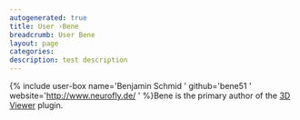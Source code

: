 ```yaml
---
autogenerated: true
title: User ›Bene
breadcrumb: User Bene
layout: page
categories: 
description: test description
---
```


{% include user-box name='Benjamin Schmid ' github='bene51 ' website='http://www.neurofly.de/ ' %}Bene is the primary author of the [3D Viewer](3D_Viewer ) plugin.
